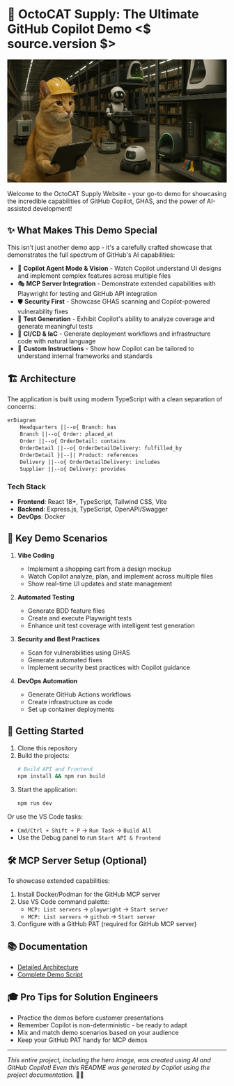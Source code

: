 
# 🚀 OctoCAT Supply: The Ultimate GitHub Copilot Demo <$ source.version $>

![OctoCAT Supply](./frontend/public/hero.png)

Welcome to the OctoCAT Supply Website - your go-to demo for showcasing the incredible capabilities of GitHub Copilot, GHAS, and the power of AI-assisted development!

## ✨ What Makes This Demo Special

This isn't just another demo app - it's a carefully crafted showcase that demonstrates the full spectrum of GitHub's AI capabilities:

- 🤖 **Copilot Agent Mode & Vision** - Watch Copilot understand UI designs and implement complex features across multiple files
- 🎭 **MCP Server Integration** - Demonstrate extended capabilities with Playwright for testing and GitHub API integration
- 🛡️ **Security First** - Showcase GHAS scanning and Copilot-powered vulnerability fixes
- 🧪 **Test Generation** - Exhibit Copilot's ability to analyze coverage and generate meaningful tests
- 🔄 **CI/CD & IaC** - Generate deployment workflows and infrastructure code with natural language
- 🎯 **Custom Instructions** - Show how Copilot can be tailored to understand internal frameworks and standards

## 🏗️ Architecture

The application is built using modern TypeScript with a clean separation of concerns:

```mermaid
erDiagram
    Headquarters ||--o{ Branch: has
    Branch ||--o{ Order: placed_at
    Order ||--o{ OrderDetail: contains
    OrderDetail ||--o{ OrderDetailDelivery: fulfilled_by
    OrderDetail }|--|| Product: references
    Delivery ||--o{ OrderDetailDelivery: includes
    Supplier ||--o{ Delivery: provides
```

### Tech Stack
- **Frontend**: React 18+, TypeScript, Tailwind CSS, Vite
- **Backend**: Express.js, TypeScript, OpenAPI/Swagger
- **DevOps**: Docker

## 🎯 Key Demo Scenarios

1. **Vibe Coding**
   - Implement a shopping cart from a design mockup
   - Watch Copilot analyze, plan, and implement across multiple files
   - Show real-time UI updates and state management

2. **Automated Testing**
   - Generate BDD feature files
   - Create and execute Playwright tests
   - Enhance unit test coverage with intelligent test generation

3. **Security and Best Practices**
   - Scan for vulnerabilities using GHAS
   - Generate automated fixes
   - Implement security best practices with Copilot guidance

4. **DevOps Automation**
   - Generate GitHub Actions workflows
   - Create infrastructure as code
   - Set up container deployments

## 🚀 Getting Started

1. Clone this repository
2. Build the projects:
   ```bash
   # Build API and Frontend
   npm install && npm run build
   ```
3. Start the application:
   ```bash
   npm run dev
   ```

Or use the VS Code tasks:
- `Cmd/Ctrl + Shift + P` -> `Run Task` -> `Build All`
- Use the Debug panel to run `Start API & Frontend`

## 🛠️ MCP Server Setup (Optional)

To showcase extended capabilities:

1. Install Docker/Podman for the GitHub MCP server
2. Use VS Code command palette:
   - `MCP: List servers` -> `playwright` -> `Start server`
   - `MCP: List servers` -> `github` -> `Start server`
3. Configure with a GitHub PAT (required for GitHub MCP server)

## 📚 Documentation

- [Detailed Architecture](./docs/architecture.md)
- [Complete Demo Script](./docs/demo-script.md)

## 🎓 Pro Tips for Solution Engineers

- Practice the demos before customer presentations
- Remember Copilot is non-deterministic - be ready to adapt
- Mix and match demo scenarios based on your audience
- Keep your GitHub PAT handy for MCP demos

---

*This entire project, including the hero image, was created using AI and GitHub Copilot! Even this README was generated by Copilot using the project documentation.* 🤖✨
